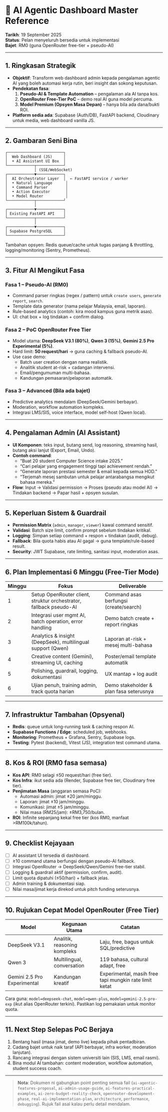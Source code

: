 # 🤖 AI Agentic Dashboard Master Reference

**Tarikh**: 19 September 2025  
**Status**: Pelan menyeluruh bersedia untuk implementasi  
**Bajet**: RM0 (guna OpenRouter free-tier + pseudo-AI)

---

## 1. Ringkasan Strategik

- **Objektif**: Transform web dashboard admin kepada pengalaman agentic AI yang boleh automasi kerja rutin, beri insight dan sokong keputusan.
- **Pendekatan fasa**:
  1. **Pseudo-AI & Template Automation** – pengalaman ala AI tanpa kos.
  2. **OpenRouter Free-Tier PoC** – demo real AI guna model percuma.
  3. **Model Premium (Opsyen Masa Depan)** – hanya bila ada dana/bukti ROI.
- **Platform sedia ada**: Supabase (Auth/DB), FastAPI backend, Cloudinary untuk media, web dashboard vanilla JS.

---

## 2. Gambaran Seni Bina

```
┌─────────────────────────┐
│  Web Dashboard (JS)     │
│  + AI Assistant UI Box  │
└────────────┬────────────┘
             │ (SSE/WebSocket)
┌────────────▼────────────┐
│  AI Orchestrator Layer  │  ← FastAPI service / worker
│  • Natural Language      │
│  • Command Parser        │
│  • Action Executor       │
│  • Model Router          │
└────────────┬────────────┘
             │
┌────────────▼────────────┐
│ Existing FastAPI API    │
└────────────┬────────────┘
             │
┌────────────▼────────────┐
│ Supabase PostgreSQL     │
└─────────────────────────┘
```

Tambahan opsyen: Redis queue/cache untuk tugas panjang & throttling, logging/monitoring (Sentry, Prometheus).

---

## 3. Fitur AI Mengikut Fasa

### Fasa 1 – Pseudo-AI (RM0)
- Command parser ringkas (regex / pattern) untuk `create users`, `generate report`, `search`.
- Template data generator (nama pelajar Malaysia, email, laporan).
- Rule-based analytics (contoh: kira mood kampus guna metrik asas).
- UI: chat box + log tindakan + confirm dialog.

### Fasa 2 – PoC OpenRouter Free Tier
- Model utama: **DeepSeek V3.1 (80%)**, **Qwen 3 (15%)**, **Gemini 2.5 Pro Experimental (5%)**.
- Hard limit: **50 request/hari** → guna caching & fallback pseudo-AI.
- Use case demo:
  - Batch user creation dengan nama realistik.
  - Analitik student at-risk + cadangan intervensi.
  - Email/pengumuman multi-bahasa.
  - Kandungan pemasaran/pelaporan automatik.

### Fasa 3 – Advanced (Bila ada bajet)
- Predictive analytics mendalam (DeepSeek/Gemini berbayar).
- Moderation, workflow automation kompleks.
- Integrasi LMS/SIS, voice interface, model self-host (Qwen local).

---

## 4. Pengalaman Admin (AI Assistant)

- **UI Komponen**: teks input, butang send, log reasoning, streaming hasil, butang aksi lanjut (Export, Email, Undo).
- **Contoh command**:
  - “Buat 20 student Computer Science intake 2025.”
  - “Cari pelajar yang engagement tinggi tapi achievement rendah.”
  - “Generate laporan prestasi semester & email kepada semua HOD.”
  - “Terjemah mesej sambutan untuk pelajar antarabangsa mengikut bahasa mereka.”
- **Flow**: Input → Validasi permission → Proses (pseudo atau model AI) → Tindakan backend → Papar hasil + opsyen susulan.

---

## 5. Keperluan Sistem & Guardrail

- **Permission Matrix** (`admin`, `manager`, `viewer`) kawal command sensitif.
- **Validasi**: Batch size limit, confirm prompt sebelum tindakan kritikal.
- **Logging**: Simpan setiap command + respon + tindakan (audit, debug).
- **Fallback**: Bila quota habis atau AI gagal → guna template/rule-based result.
- **Security**: JWT Supabase, rate limiting, sanitasi input, moderation asas.

---

## 6. Plan Implementasi 6 Minggu (Free-Tier Mode)

| Minggu | Fokus | Deliverable |
| --- | --- | --- |
| 1 | Setup OpenRouter client, struktur orchestrator, fallback pseudo-AI | Command asas berfungsi (create/search) |
| 2 | Integrasi user mgmt AI, batch operation, error handling | Demo batch create + report ringkas |
| 3 | Analytics & insight (DeepSeek), multilingual support (Qwen) | Laporan at-risk + mesej multi-bahasa |
| 4 | Creative content (Gemini), streaming UI, caching | Poster/email template automatik |
| 5 | Polishing, guardrail, logging, dokumentasi | UX mantap + log audit |
| 6 | Ujian penuh, training admin, track quota harian | Demo stakeholder & plan fasa seterusnya |

---

## 7. Infrastruktur Tambahan (Opsyenal)

- **Redis**: queue untuk long-running task & caching respon AI.
- **Supabase Functions / Edge**: scheduled job, webhooks.
- **Monitoring**: Prometheus + Grafana, Sentry, Supabase logs.
- **Testing**: Pytest (backend), Vitest (JS), integration test command utama.

---

## 8. Kos & ROI (RM0 fasa semasa)

- **Kos API**: RM0 selagi ≤50 request/hari (free tier).
- **Kos Infra**: ikut sedia ada (Render, Supabase free tier, Cloudinary free tier).
- **Penjimatan Masa** (anggaran semasa PoC):
  - Automasi admin: jimat ±20 jam/minggu.
  - Laporan: jimat ±10 jam/minggu.
  - Komunikasi: jimat ±5 jam/minggu.
  - Nilai masa (RM25/jam): ±RM3,750/bulan.
- **ROI**: Infinite sepanjang kekal free tier (kos RM0, manfaat >RM100k/tahun).

---

## 9. Checklist Kejayaan

- [ ] AI assistant UI tersedia di dashboard.
- [ ] ≥10 command utama berfungsi dengan pseudo-AI fallback.
- [ ] Integrasi OpenRouter → DeepSeek/Qwen/Gemini free-tier stabil.
- [ ] Logging & guardrail aktif (permission, confirm, audit).
- [ ] Limit quota dipatuhi (≤50/hari) + fallback jelas.
- [ ] Admin training & dokumentasi siap.
- [ ] Nilai masa/jimat kerja direkod untuk pitch funding seterusnya.

---

## 10. Rujukan Cepat Model OpenRouter (Free Tier)

| Model | Kegunaan Utama | Catatan |
| --- | --- | --- |
| DeepSeek V3.1 | Analitik, reasoning kompleks | Laju, free, bagus untuk SQL/predictive |
| Qwen 3 | Multilingual, conversation | 119 bahasa, cultural adapt, free |
| Gemini 2.5 Pro Experimental | Kandungan kreatif | Experimental, masih free tapi mungkin rate limit ketat |

Cara guna: `model=deepseek-chat`, `model=qwen-plus`, `model=gemini-2.5-pro-exp` (ikut alias OpenRouter terkini). Pastikan log pemakaian untuk monitor quota.

---

## 11. Next Step Selepas PoC Berjaya

1. Bentang hasil (masa jimat, demo live) kepada pihak pentadbiran.
2. Cadang bajet untuk naik taraf (API berbayar, infra worker, moderation lanjutan).
3. Rancang integrasi dengan sistem universiti lain (SIS, LMS, email rasmi).
4. Bina modul AI tambahan: content moderation, workflow automation, student success coach.

---

> **Nota**: Dokumen ni gabungkan point penting semua fail (`ai-agentic-features-proposal`, `ai-admin-usage-guide`, `ai-features-practical-examples`, `ai-zero-budget-reality-check`, `openrouter-development-phase`, `real-ai-implementation-plan`, `architecture`, `performance`, `debugging`). Rujuk fail asal kalau perlu detail mendalam.


